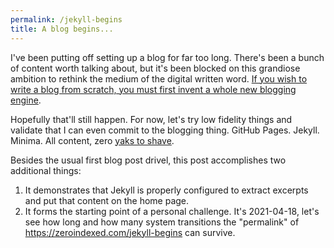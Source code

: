 ```yaml
---
permalink: /jekyll-begins
title: A blog begins...
---
```


I've been putting off setting up a blog for far too long. There's been a bunch of content worth talking about, but it's been blocked on this grandiose ambition to rethink the medium of the digital written word. [If you wish to write a blog from scratch, you must first invent a whole new blogging engine][sagan].

Hopefully that'll still happen. For now, let's try low fidelity things and validate that I can even commit to the blogging thing. GitHub Pages. Jekyll. Minima. All content, zero [yaks to shave][yak].

<!--more-->

Besides the usual first blog post drivel, this post accomplishes two additional things:

1. It demonstrates that Jekyll is properly configured to extract excerpts and put that content on the home page.
2. It forms the starting point of a personal challenge. It's 2021-04-18, let's see how long and how many system transitions the "permalink" of <https://zeroindexed.com/jekyll-begins> can survive.

[sagan]: https://www.youtube.com/watch?v=7s664NsLeFM
[yak]: http://www.catb.org/~esr/jargon/html/Y/yak-shaving.html
